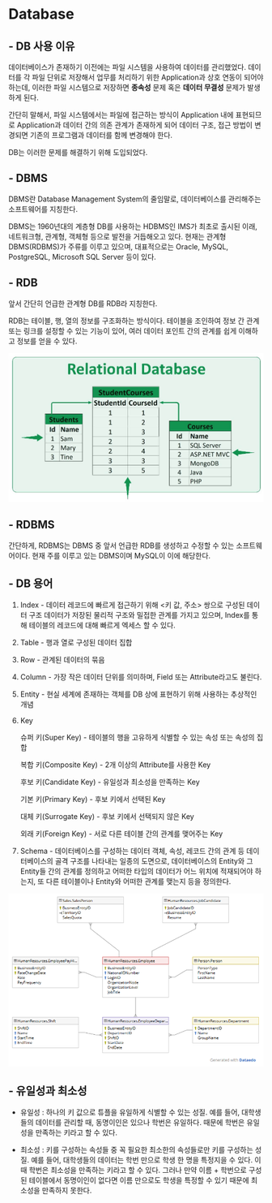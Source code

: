 # Database
## - DB 사용 이유

데이터베이스가 존재하기 이전에는 파일 시스템을 사용하여 데이터를 관리했었다. 데이터를 각 파일 단위로 저장해서 업무를 처리하기 위한 Application과 상호 연동이 되어야 하는데, 이러한 파일 시스템으로 저장하면 **종속성** 문제 혹은
**데이터 무결성** 문제가 발생하게 된다.

간단히 말해서, 파일 시스템에서는 파일에 접근하는 방식이 Application 내에 표현되므로 Application과 데이터 간의 의존 관계가 존재하게 되어 데이터 구조, 접근 방법이 변경되면 기존의 프로그램과 데이터를 함께 변경해야 한다.

DB는 이러한 문제를 해결하기 위해 도입되었다.


## - DBMS

DBMS란 Database Management System의 줄임말로, 데이터베이스를 관리해주는 소프트웨어를 지칭한다.

DBMS는 1960년대의 계층형 DB를 사용하는 HDBMS인 IMS가 최초로 출시된 이래, 네트워크형, 관계형, 객체형 등으로 발전을 거듭해오고 있다. 현재는 관계형 DBMS(RDBMS)가 주류를 이루고 있으며, 대표적으로는 Oracle, MySQL, PostgreSQL, Microsoft SQL Server 등이 있다.


## - RDB

앞서 간단히 언급한 관계형 DB를 RDB라 지칭한다.

RDB는 테이블, 행, 열의 정보를 구조화하는 방식이다. 테이블을 조인하여 정보 간 관계 또는 링크를 설정할 수 있는 기능이 있어, 여러 데이터 포인트 간의 관계를 쉽게 이해하고 정보를 얻을 수 있다.

![RDB](week1_img/RDB.jpeg)


## - RDBMS

간단하게, RDBMS는 DBMS 중 앞서 언급한 RDB를 생성하고 수정할 수 있는 소프트웨어이다. 현재 주를 이루고 있는 DBMS이며 MySQL이 이에 해당한다.


## - DB 용어

1. Index - 데이터 레코드에 빠르게 접근하기 위해 <키 값, 주소> 쌍으로 구성된 데이터 구조
           데이터가 저장된 물리적 구조와 밀접한 관계를 가지고 있으며, Index를 통해 테이블의 레코드에 대해 빠르게 엑세스 할 수 있다.

2. Table - 행과 열로 구성된 데이터 집합
3. Row - 관계된 데이터의 묶음
4. Column - 가장 작은 데이터 단위를 의미하며, Field 또는 Attribute라고도 불린다.
5. Entity - 현실 세계에 존재하는 객체를 DB 상에 표현하기 위해 사용하는 추상적인 개념
6. Key

   슈퍼 키(Super Key) - 테이블의 행을 고유하게 식별할 수 있는 속성 또는 속성의 집합

   복합 키(Composite Key) - 2개 이상의 Attribute를 사용한 Key

   후보 키(Candidate Key) - 유일성과 최소성을 만족하는 Key

   기본 키(Primary Key) - 후보 키에서 선택된 Key

   대체 키(Surrogate Key) - 후보 키에서 선택되지 않은 Key

   외래 키(Foreign Key) - 서로 다른 테이블 간의 관계를 맺어주는 Key

7. Schema - 데이터베이스를 구성하는 데이터 객체, 속성, 레코드 간의 관계 등 데이터베이스의 골격 구조를 나타내는 일종의 도면으로, 데이터베이스의 Entity와 그 Entity들 간의 관계를 정의하고 어떠한 타입의 데이터가 어느 위치에 적재되어야 하는지, 또 다른 테이블이나 Entity와 어떠한 관계를 맺는지 등을 정의한다.

![Schema](week1_img/schema.png)


## - 유일성과 최소성

- 유일성 : 하나의 키 값으로 튜플을 유일하게 식별할 수 있는 성질. 예를 들어, 대학생들의 데이터를 관리할 때, 동명이인은 있으나 학번은 유일하다. 때문에 학번은 유일성을 만족하는 키라고 할 수 있다.

- 최소성 : 키를 구성하는 속성들 중 꼭 필요한 최소한의 속성들로만 키를 구성하는 성질. 예를 들어, 대학생들의 데이터는 학번 만으로 학생 한 명을 특정지을 수 있다. 이때 학번은 최소성을 만족하는 키라고 할 수 있다. 그러나 만약 이름 + 학번으로 구성된 테이블에서 동명이인이 없다면 이름 만으로도 학생을 특정할 수 있기 때문에 최소성을 만족하지 못한다.

